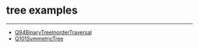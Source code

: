 # tree examples

___

* [Q94BinaryTreeInorderTraversal](../Q94BinaryTreeInorderTraversal.java)
* [Q101SymmetricTree](../Q101SymmetricTree.java)
